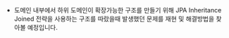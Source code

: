 * 도메인 내부에서 하위 도메인이 확장가능한 구조를 만들기 위해
  JPA Inheritance Joined 전략을 사용하는 구조를 따랐을때 발생했던 문제를 재현 및 해결방법을 찾아볼 예정입니다.
